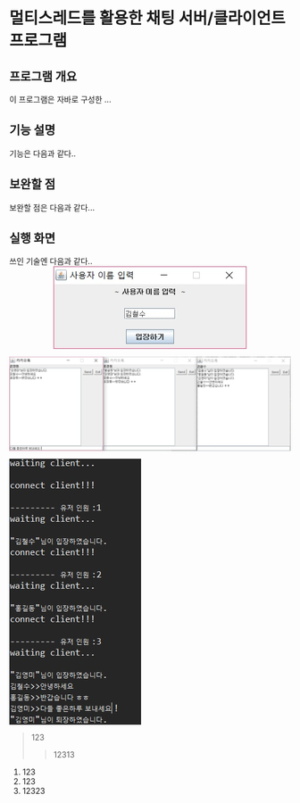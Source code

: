 멀티스레드를 활용한 채팅 서버/클라이언트 프로그램
========================================

프로그램 개요
------------------
이 프로그램은 자바로 구성한 ...



기능 설명
-----------
기능은 다음과 같다..



보완할 점
----------
보완할 점은 다음과 같다...


실행 화면
------------
쓰인 기술엔 다음과 같다.. 
<img src="./img/1.jpg" style="margin-left: auto; margin-right: auto; display: block;"></img>

<img src="./img/2.jpg" align="center"></img>

<img src="./img/3.jpg" align="center"></img>







>123
>>12313


1. 123
2. 123
3. 12323




